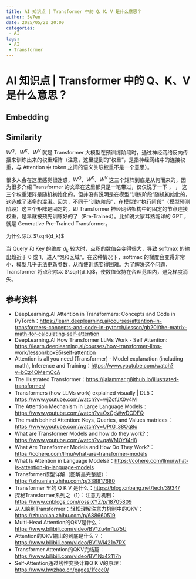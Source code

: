 ```yaml
---
title: AI 知识点 | Transformer 中的 Q、K、V 是什么意思？
author: Se7en
date: 2025/05/20 20:00
categories:
 - AI
tags:
 - AI
 - Transformer
---
```


# AI 知识点 | Transformer 中的 Q、K、V 是什么意思？

## Embedding

## Similarity



$W^Q$、$W^K$、$W^V$ 就是 Transformer 大模型在预训练阶段时，通过神经网络反向传播来训练出来的权重矩阵（注意，这里提到的“权重”，是指神经网络中的连接权重，与 Attention 中 token 之间的语义关联权重不是一个意思）。


很多人会在这里感觉很迷惑，$W^Q$、$W^K$、$W^V$ 这三个矩阵到底是从何而来的，因为很多介绍 Transformer 的文章在这里都只是一笔带过，仅仅说了一下 
 ，
，
 这三个权重矩阵是随机初始化的，但并没有说明是在模型“训练阶段”随机初始化的，这造成了诸多的混淆。因为，不同于“训练阶段”，在模型的“执行阶段”（模型预测阶段）这三个矩阵是固定的，即 Transformer 神经网络架构中的固定的节点连接权重，是早就被预先训练好的了（Pre-Trained）。比如说大家耳熟能详的 GPT ，就是 Generative Pre-Trained Transformer。

为什么除以  $\sqrt{d_k}$


当 Query 和 Key 的维度 $d_k$ 较大时，点积的数值会变得很大，导致 softmax 的输出趋近于 0 或 1，进入“饱和区域”。在这种情况下，softmax 的梯度会变得非常小，模型几乎无法更新参数，从而使训练变得困难。为了解决这个问题，Transformer 将点积除以 $\sqrt{d_k}$，使数值保持在合理范围内，避免梯度消失。


## 参考资料

- DeepLearning.AI Attention in Transformers: Concepts and Code in PyTorch：https://learn.deeplearning.ai/courses/attention-in-transformers-concepts-and-code-in-pytorch/lesson/gb20l/the-matrix-math-for-calculating-self-attention
- DeepLearning.AI How Transformer LLMs Work - Self Attention: https://learn.deeplearning.ai/courses/how-transformer-llms-work/lesson/bpx95/self-attention
- Attention is all you need (Transformer) - Model explanation (including math), Inference and Training：https://www.youtube.com/watch?v=bCz4OMemCcA
- The Illustrated Transformer：https://jalammar.gßithub.io/illustrated-transformer/
- Transformers (how LLMs work) explained visually | DL5：https://www.youtube.com/watch?v=wjZofJX0v4M
- The Attention Mechanism in Large Language Models：https://www.youtube.com/watch?v=OxCpWwDCDFQ
- The math behind Attention: Keys, Queries, and Values matrices：https://www.youtube.com/watch?v=UPtG_38Oq8o
- What are Transformer Models and how do they work?：https://www.youtube.com/watch?v=qaWMOYf4ri8
- What Are Transformer Models and How Do They Work?：https://cohere.com/llmu/what-are-transformer-models
- What Is Attention in Language Models?：https://cohere.com/llmu/what-is-attention-in-language-models
- Transformer模型详解（图解最完整版）：https://zhuanlan.zhihu.com/p/338817680
- Transformer 里的 Q K V 是什么：https://blog.cnbang.net/tech/3934/
- 探秘Transformer系列之（1）：注意力机制：https://www.cnblogs.com/rossiXYZ/p/18705809
- 从人脑到Transformer：轻松理解注意力机制中的QKV：https://zhuanlan.zhihu.com/p/688660519
- Multi-Head Attention的QKV是什么：https://www.bilibili.com/video/BV1Zu4m1u75U
- Attention的QKV输出的到底是什么？：https://www.bilibili.com/video/BV1Wi421o7RX
- Transformer Attention的QKV完结篇：https://www.bilibili.com/video/BV1Nx42117h
- Self-Attention通过线性变换计算Q K V的原理：https://www.hwzhao.cn/pages/1fccc0/
